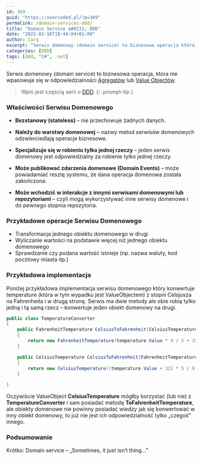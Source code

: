 ```yaml
---
id: 369
guid: "https://overcoded.pl/?p=369"
permalink: /domain-services-ddd/
title: "Domain Service &#8211; DDD"
date: "2022-03-16T18:44:04+01:00"
author: Carq
excerpt: "Serwis domenowy (domain service) to biznesowa operacja która nie wpasowuje się do odpowiedzialności Agregatu lub Value Objectu. "
categories: [DDD]
tags: [ddd, "C#", .net]
---
```


Serwis domenowy (domain service) to biznesowa operacja, która nie wpasowuje się w odpowiedzialności [Agregatów](/posts/agregat-ddd/) lub [Value Objectów](posts/value-objects/).

<!-- prettier-ignore-start  -->
> Wpis jest częścią serii o [DDD](/ddd/).
{: .prompt-tip }
<!-- prettier-ignore-end  -->

### Właściwości Serwisu Domenowego

- **Bezstanowy (stateless)** – nie przechowuje żadnych danych.

- **Należy do warstwy domenowej** – nazwy metod serwisów domenowych odzwierciedlają operacje biznesowe.

- **Specjalizuje się w robieniu tylko jednej rzeczy** – jeden serwis domenowy jest odpowiedzialny za robienie tylko jednej rzeczy.

- **Może publikować zdarzenia domenowe (Domain Events)** – może powiadamiać resztę systemu, że dana operacja domenowa została zakończona.

- **Może wchodzić w interakcje z innymi serwisami domenowymi lub repozytoriami** – czyli mogą wykorzystywać inne serwisy domenowe i do pewnego stopnia repozytoria.

### Przykładowe operacje Serwisu Domenowego

- Transformacja jednego obiektu domenowego w drugi
- Wyliczanie wartości na podstawie więcej niż jednego obiektu domenowego
- Sprawdzanie czy podana wartość istnieje (np. nazwa waluty, kod pocztowy miasta itp.)

### Przykładowa implementacja

Poniżej przykładowa implementacja serwisu domenowego który konwertuje temperature (która w tym wypadku jest ValueObjectem) z stopni Celsjusza na Fahrenheita i w drugą stronę. Serwis ma dwie metody ale obie robią tylko jedną i tą samą rzecz – konwertuje jeden obiekt domenowy na drugi.

```csharp
public class TemperatureConverter
{
    public FahrenheitTemperature CelsiusToFahrenheit(CelsiusTemperature temperature)
    {
        return new FahrenheitTemperature(temperature.Value * 9 / 5 + 32);
    }

    public CelsiusTemperature CelsiusToFahrenheit(FahrenheitTemperature temperature)
    {
        return new CelsiusTemperature((temperature.Value + 32) * 5 / 9);
    }

}
```

Oczywiście ValueObject **CelsiusTemperature** mógłby korzystać (lub nie) z **TemperatureConverter** i sam posiadać metodę **ToFahrenheitTemperature**, ale obiekty domenowe nie powinny posiadać wiedzy jak się konwertować w inny obiekt domenowy, to już nie jest ich odpowiedzialność tylko „czegoś” innego.

### Podsumowanie

Krótko: Domain service – „Sometimes, it just isn’t thing…”
